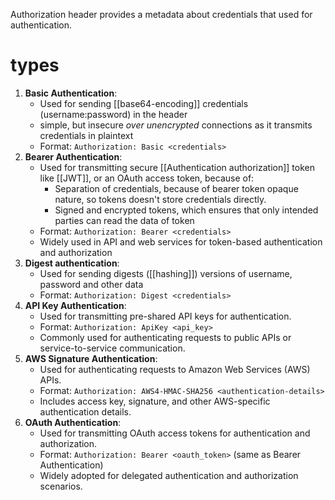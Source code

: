 Authorization header provides a metadata about credentials that used for authentication.

# types
1. **Basic Authentication**:
	- Used for sending [[base64-encoding]] credentials (username:password) in the header
	- simple, but insecure *over unencrypted* connections as it transmits credentials in plaintext
	- Format: `Authorization: Basic <credentials>`
2. **Bearer Authentication**:
	- Used for transmitting secure [[Authentication authorization]] token like [[JWT]], or an OAuth access token, because of:
		- Separation of credentials, because of bearer token opaque nature, so tokens doesn't store credentials directly.
		- Signed and encrypted tokens, which ensures that only intended parties can read the data of token
	- Format: `Authorization: Bearer <credentials>`
	- Widely used in API and web services for token-based authentication and authorization
1. **Digest authentication**:
	- Used for sending digests ([[hashing]]) versions of username, password and other data
	- Format: `Authorization: Digest <credentials>`
2. **API Key Authentication**:
    - Used for transmitting pre-shared API keys for authentication.
    - Format: `Authorization: ApiKey <api_key>`
    - Commonly used for authenticating requests to public APIs or service-to-service communication.
3. **AWS Signature Authentication**:
    - Used for authenticating requests to Amazon Web Services (AWS) APIs.
    - Format: `Authorization: AWS4-HMAC-SHA256 <authentication-details>`
    - Includes access key, signature, and other AWS-specific authentication details.
4. **OAuth Authentication**:
    - Used for transmitting OAuth access tokens for authentication and authorization.
    - Format: `Authorization: Bearer <oauth_token>` (same as Bearer Authentication)
    - Widely adopted for delegated authentication and authorization scenarios.